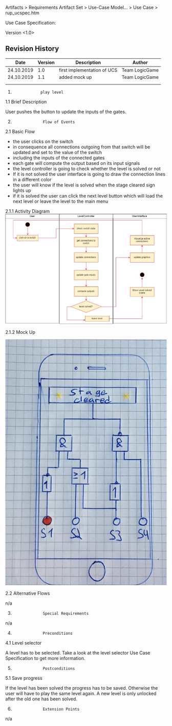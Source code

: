﻿ Artifacts >  Requirements Artifact Set >  Use-Case Model... >  Use Case >  rup_ucspec.htm

<Project LogicGame>

Use Case Specification: <Use-Case play level>

 

Version <1.0>

## Revision History


| Date       | Version | Description                 | Author         |
|------------|---------|-----------------------------|----------------|
| 24.10.2019 | 1.0     | first implementation of UCS | Team LogicGame |
| 24.10.2019 | 1.1     | added mock up               | Team LogicGame |
|            |         |                             |                |
|            |         |                             |                |
 

 



1.                 play level


1.1               Brief Description

User pushes the button to update the inputs of the gates. 

2.                  Flow of Events
2.1               Basic Flow
* the user clicks on the switch
* in consequence all connections outgoing from that switch will be updated and set to the value of the switch
* including the inputs of the connected gates
* each gate will compute the output based on its input signals
* the level controller is going to check whether the level is solved or not
* If it is not solved the user interface is going to draw the connection lines in a different color
* the user will know if the level is solved when the stage cleared sign lights up
* if it is solved the user can click the next level button which will load the next level or leave the level to the main menu

2.1.1 Activity Diagram
![](holimoli.jpg)

2.1.2 Mock Up

![](mock%20up%20level.jpg)

2.2               Alternative Flows

n/a

3.                  Special Requirements

n/a
 

4.                  Preconditions


4.1               Level selector
 
A level has to be selected. 
Take a look at the level selector Use Case Specification to get more information. 

5.                  Postconditions


5.1             Save progress
 
If the level has been solved the progress has to be saved. Otherwise the user will have to play the same level again. A new level is only unlocked after the old one has been solved. 

6.                  Extension Points

n/a
 